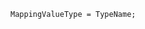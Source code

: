 <!-- This file is generated automatically by infrastructure scripts. Please don't edit by hand. -->

<!-- markdownlint-disable first-line-h1 -->

```{ .ebnf .slang-ebnf #MappingValueType }
MappingValueType = TypeName;
```
